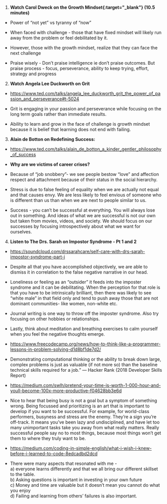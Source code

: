 1. **Watch Carol Dweck on the Growth Mindset{:target="_blank"} (10.5 minutes)**

- Power of “not yet” vs tyranny of “now”   
- When faced with challenge - those that have fixed mindset will likely run away from the problem or feel debilitated by it.
- However, those with the growth mindset, realize that they can face the next challenge

- Praise wisely -
Don’t praise intelligence ie don’t praise outcomes.
But praise process - focus, perseverance, ability to keep trying, effort, strategy and progress

2. **Watch Angela Lee Duckworth on Grit** 

- https://www.ted.com/talks/angela_lee_duckworth_grit_the_power_of_passion_and_perseverance#t-5024


- Grit 
is engaging in your passion and perseverance while focusing on the long term goals rather than immediate results. 

- Ability to learn and grow in the face of challenge is growth mindset because it is belief that learning does not end with failing.

3. **Alain de Botton on Redefining Success:**

- https://www.ted.com/talks/alain_de_botton_a_kinder_gentler_philosophy_of_success

- **Why are we victims of career crises?**  
- Because of “job snobbery”- we see people bestow “love” and affection respect and attachment because of their status in the social hierarchy.    
- Stress is due to false feeling of equality when we are actually not equal and that causes envy.  We are less likely to feel envious of someone who is different than us than when we are next to people similar to us.  
- Success - you can’t be successful at everything.  You will always lose out in something.  And ideas of what we are successful is not our own but taken from movies, videos, and society.  We should focus on our successes by focusing introspectively about what we want for ourselves.   

4. **Listen to The Drs. Sarah on Impostor Syndrome - Pt 1 and 2**   

- https://soundcloud.com/drssarahcare/self-care-with-drs-sarah-impostor-syndrome-part-i

- Despite all that you have accomplished objectively, we are able to dismiss it in correlation to the false negative narrative in our head.  
- Loneliness or feeling as an “outsider” it feeds into the imposter syndrome and it can be debilitating.
When the perception for that role is that you have to be intrinsically brilliant, then there was likely to see “white male” in that field only and tend to push away those that are not dominant communities- like women, non-white etc.   
- Journal writing is one way to throw off the imposter syndrome. Also try focusing on other hobbies or relationships.   
- Lastly, think about meditation and breathing exercises to calm yourself when you feel the negative thoughts emerge.


- https://www.freecodecamp.org/news/how-to-think-like-a-programmer-lessons-in-problem-solving-d1d8bf1de7d2/  
- Demonstrating computational thinking or the ability to break down large, complex problems is just as valuable (if not more so) than the baseline technical skills required for a job.” — Hacker Rank (2018 Developer Skills Report)

- https://medium.com/swlh/pretend-your-time-is-worth-1-000-hour-and-youll-become-100x-more-productive-f04628bb3e6d  
- Nice to hear that being busy is not a goal but a symptom of something wrong.  Being focussed and prioritizing is an art that is important to develop if you want to be successful.  For example, for world-class performers, busyness and stress are the enemy. They’re a sign you’re off-track. It means you’ve been lazy and undisciplined, and have let too many unimportant tasks take you away from what really matters. Really successful people say no to most things, because most things won’t get them to where they truly want to be.  

- https://medium.com/coding-in-simple-english/what-i-wish-i-knew-before-i-learned-to-code-8edcadbd2dcd  

- There were many aspects that resonated with me -    
a) everyone learns differently and that we all bring our different skillset to the table.   
b) Asking questions is important in investing in your own future  
c) Money and time are valuable but it doesn’t mean you cannot do what you enjoy  
d) Failing and learning from others’ failures is also important.

